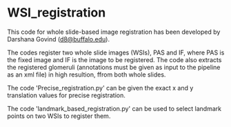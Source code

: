 # WSI_registration

This code for whole slide-based image registration has been developed by Darshana Govind (d8@buffalo.edu).

The codes register two whole slide images (WSIs), PAS and IF, where PAS is the fixed image and IF is the image to be registered. The code also extracts the registered glomeruli (annotations must be given as input to the pipeline as an xml file) in high resultion, ffrom both whole slides.

The code 'Precise_registration.py' can be given the exact x and y translation values for precise registration.

The code 'landmark_based_registration.py' can be used to select landmark points on two WSIs to register them.




